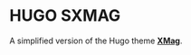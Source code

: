 # HUGO SXMAG

A simplified version of the Hugo theme [**XMag**](https://github.com/yihui/hugo-mag).
